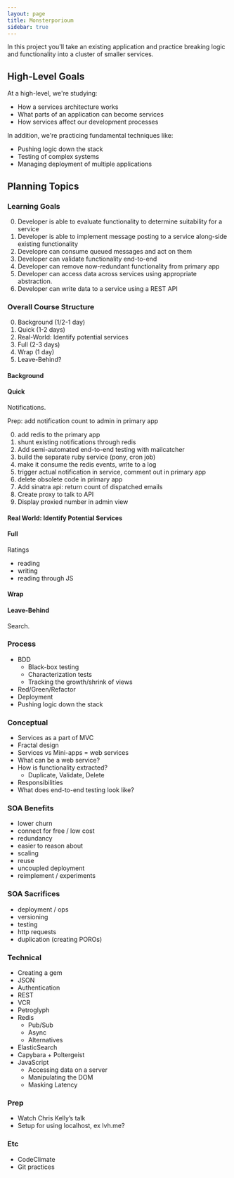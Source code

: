 ```yaml
---
layout: page
title: Monsterporioum
sidebar: true
---
```


In this project you'll take an existing application and practice breaking logic and functionality into a cluster of smaller services.

## High-Level Goals

At a high-level, we're studying:

* How a services architecture works
* What parts of an application can become services
* How services affect our development processes

In addition, we're practicing fundamental techniques like:

* Pushing logic down the stack
* Testing of complex systems
* Managing deployment of multiple applications

## Planning Topics

### Learning Goals

0. Developer is able to evaluate functionality to determine suitability for a service
0. Developer is able to implement message posting to a service along-side existing functionality
0. Developre can consume queued messages and act on them
0. Developer can validate functionality end-to-end
0. Developer can remove now-redundant functionality from primary app
0. Developer can access data across services using appropriate abstraction.
0. Developer can write data to a service using a REST API

### Overall Course Structure

0. Background (1/2-1 day)
0. Quick (1-2 days)
0. Real-World: Identify potential services
0. Full (2-3 days)
0. Wrap (1 day)
0. Leave-Behind?

#### Background

#### Quick

Notifications.

Prep: add notification count to admin in primary app

0. add redis to the primary app
0. shunt existing notifications through redis
0. Add semi-automated end-to-end testing with mailcatcher
0. build the separate ruby service (pony, cron job)
0. make it consume the redis events, write to a log
0. trigger actual notification in service, comment out in primary app
0. delete obsolete code in primary app
0. Add sinatra api: return count of dispatched emails
0. Create proxy to talk to API
0. Display proxied number in admin view

#### Real World: Identify Potential Services


#### Full

Ratings

- reading
- writing
- reading through JS

#### Wrap

#### Leave-Behind

Search.



### Process

* BDD
  * Black-box testing
  * Characterization tests
  * Tracking the growth/shrink of views
* Red/Green/Refactor
* Deployment
* Pushing logic down the stack

### Conceptual

* Services as a part of MVC
* Fractal design
* Services vs Mini-apps = web services
* What can be a web service?
* How is functionality extracted?
  * Duplicate, Validate, Delete
* Responsibilities
* What does end-to-end testing look like?

### SOA Benefits

* lower churn
* connect for free / low cost
* redundancy
* easier to reason about
* scaling
* reuse
* uncoupled deployment
* reimplement / experiments

### SOA Sacrifices

* deployment / ops
* versioning
* testing
* http requests
* duplication (creating POROs)

### Technical

* Creating a gem
* JSON
* Authentication
* REST
* VCR
* Petroglyph
* Redis
  * Pub/Sub
  * Async
  * Alternatives
* ElasticSearch
* Capybara + Poltergeist
* JavaScript
  * Accessing data on a server
  * Manipulating the DOM
  * Masking Latency

### Prep

* Watch Chris Kelly’s talk
* Setup for using localhost, ex lvh.me?

### Etc

* CodeClimate
* Git practices

